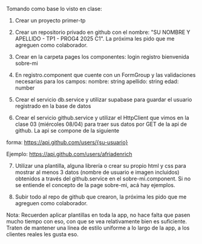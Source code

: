 Tomando como base lo visto en clase:
1. Crear un proyecto primer-tp
2. Crear un repositorio privado en github con el nombre: "SU NOMBRE Y APELLIDO - TP1 - PROG4 2025 C1". La próxima les pido que me agreguen como colaborador.
3. Crear en la carpeta pages los componentes: 
login
registro
bienvenida
sobre-mi

4. En registro.component que cuente con un FormGroup y las validaciones necesarias para los campos:
nombre: string
apellido: string
edad: number

5. Crear el servicio db.service y utilizar supabase para guardar el usuario registrado en la base de datos

6. Crear el servicio github.service y utilizar el HttpClient que vimos en la clase 03 (miércoles 08/04) para traer sus datos por GET de la api de github. La api se compone de la siguiente 

forma: 
https://api.github.com/users/{su-usuario}

Ejemplo:
https://api.github.com/users/afriadenrich

7. Utilizar una plantilla, alguna librería o crear su propio html y css para mostrar al menos 3 datos (nombre de usuario e imagen incluidos) obtenidos a través del github.service en el sobre-mi.component. 
Si no se entiende el concepto de la page sobre-mi, acá hay ejemplos.

8. Subir todo al repo de github que crearon, la próxima les pido que me agreguen como colaborador.

Nota: Recuerden aplicar plantillas en toda la app, no hace falta que pasen mucho tiempo con eso, con que se vea relativamente bien es suficiente. Traten de mantener una línea de estilo uniforme a lo largo de la app, a los clientes reales les gusta eso.